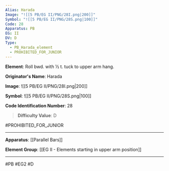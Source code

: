 ```yaml
---
Alias: Harada
Image: "![[5 PB/EG II/PNG/28I.png|200]]"
Symbol: "![[5 PB/EG II/PNG/28S.png|100]]"
Code: 28
Apparatus: PB
EG: II
DV: D
Type:
  - PB_Harada_element
  - PROHIBITED_FOR_JUNIOR
---
```

**Element**: Roll bwd. with 1⁄2 t. tuck to upper arm hang.

**Originator's Name**: Harada

**Image**:
![[5 PB/EG II/PNG/28I.png|200]]

**Symbol**:
![[5 PB/EG II/PNG/28S.png|100]]

**Code Identification Number**: 28

>**Difficulty Value**: D

#PROHIBITED_FOR_JUNIOR
___
**Apparatus**: [[Parallel Bars]]

**Element Group**: [[EG II -  Elements starting in upper arm position]]
___
#PB #EG2 #D
